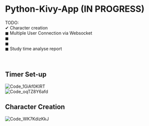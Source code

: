 # Python-Kivy-App (IN PROGRESS) <br />
TODO:<br />
✔ Character creation<br />
◼ Multiple User Connection via Websocket<br />
◼<br />
◼<br />
◼ Study time analyse report <br />
<br /><br />
## Timer Set-up <br />
![Code_1GiAf0KIRT](https://github.com/asanguine/Python-Kivy-App/assets/54071079/01c6dbd1-d111-4b00-8694-72876e4cd812)
<br />
![Code_oqTZ8Y6afd](https://github.com/asanguine/Python-Kivy-App/assets/54071079/3a100154-45c7-4b64-8609-8b208c596ff3)
<br />
## Character Creation <br />
![Code_WK7KdizKkJ](https://github.com/asanguine/Python-Kivy-App/assets/54071079/452e7c23-542c-4220-b0f3-9ef0816b9ec3)
<br /><br />
